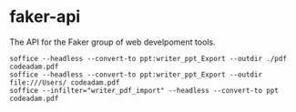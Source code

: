 # faker-api

The API for the Faker group of web develpoment tools. 

```
soffice --headless --convert-to ppt:writer_ppt_Export --outdir ./pdf codeadam.pdf  
soffice --headless --convert-to ppt:writer_ppt_Export --outdir file:///Users/ codeadam.pdf  
soffice --infilter="writer_pdf_import" --headless --convert-to ppt codeadam.pdf  
```
